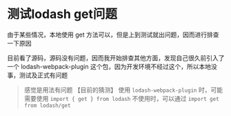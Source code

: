 # 测试lodash get问题

由于某些情况，本地使用 get 方法可以，但是上到测试就出问题，因而进行排查一下原因

目前看了源码，源码没有问题，因而我开始排查其他方面，发现自己很久前引入了一个 lodash-webpack-plugin 这个包，因为开发环境不经过这个，所以本地没事，测试及正式有问题

> 感觉是用法有问题 【目前的猜测】
使用 `lodash-webpack-plugin` 时，可能需要使用 `import { get } from lodash`
不使用时，可以通过 `import get from lodash/get`